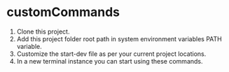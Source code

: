 # customCommands
1. Clone this project.
2. Add this project folder root path in system environment variables PATH variable.
3. Customize the start-dev file as per your current project locations.
4. In a new terminal instance you can start using these commands.
